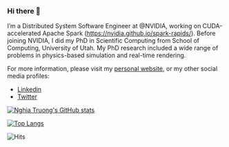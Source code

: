 ### Hi there 👋

I’m a Distributed System Software Engineer at @NVIDIA, working on CUDA-accelerated Apache Spark (https://nvidia.github.io/spark-rapids/). Before joining NVIDIA, I did my PhD in Scientific Computing from School of Computing, University of Utah. My PhD research included a wide range of problems in physics-based simulation and real-time rendering.

For more information, please visit my [personal website](https://ttnghia.github.io/), or my other social media profiles:
 * [Linkedin](https://www.linkedin.com/in/nghia-trong-truong/)
 * [Twitter](https://twitter.com/nghiatruong_vn)

[![Nghia Truong's GitHub stats](https://github-readme-stats.vercel.app/api?username=ttnghia&count_private=true&show_icons=true&theme=vue)](https://github.com/anuraghazra/github-readme-stats)

[![Top Langs](https://github-readme-stats.vercel.app/api/top-langs/?username=ttnghia&layout=compact)](https://github.com/anuraghazra/github-readme-stats)


![Hits](https://hitcounter.pythonanywhere.com/count/tag.svg?url=https%3A%2F%2Fgithub.com%2Fttnghia)
